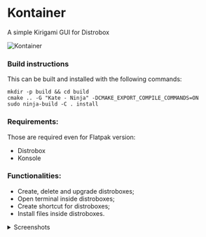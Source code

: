 # Kontainer
A simple Kirigami GUI for Distrobox

![Kontainer](https://github.com/user-attachments/assets/219b68f0-f8f6-41c5-9a7c-9ef631e5354e)

### Build instructions
This can be built and installed with the following commands:
```
mkdir -p build && cd build
cmake .. -G "Kate - Ninja" -DCMAKE_EXPORT_COMPILE_COMMANDS=ON
sudo ninja-build -C . install
```

### Requirements:
Those are required even for Flatpak version:
- Distrobox
- Konsole

### Functionalities:
- Create, delete and upgrade distroboxes;
- Open terminal inside distroboxes;
- Create shortcut for distroboxes;
- Install files inside distroboxes.

<details>
<summary>Screenshots</summary>

![Screenshot_20250508_193522](https://github.com/user-attachments/assets/3d1204d9-18e0-4c0d-a188-cf8eb1c3adfd)
![Screenshot_20250508_193559](https://github.com/user-attachments/assets/61d1deb0-2ee8-47d4-b059-bbf301749e91)
![Screenshot_20250508_193616](https://github.com/user-attachments/assets/f5eb2268-ceba-451c-abe5-f6794de70ee0)
![Screenshot_20250508_193644](https://github.com/user-attachments/assets/2fe98ce4-8898-4d3e-a793-021a4af1db4b)

</details>
